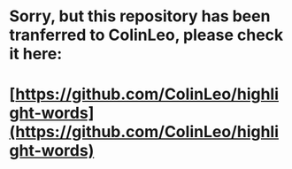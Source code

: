 # Sorry, but this repository has been tranferred to **ColinLeo**, please check it here:
# **[https://github.com/ColinLeo/highlight-words](https://github.com/ColinLeo/highlight-words)**

